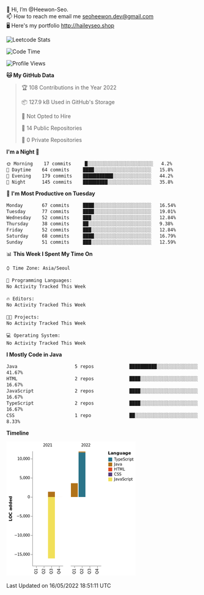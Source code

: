 👋 Hi, I’m @Heewon-Seo.  
📫 How to reach me email me seoheewon.dev@gmail.com   
🖥 Here's my portfolio http://haileyseo.shop

![Leetcode Stats](https://leetcode.card.workers.dev/?username=Heewon-Seo)

 <!--START_SECTION:waka-->
![Code Time](http://img.shields.io/badge/Code%20Time-0%20secs-blue)

![Profile Views](http://img.shields.io/badge/Profile%20Views-0-blue)

**🐱 My GitHub Data** 

> 🏆 108 Contributions in the Year 2022
 > 
> 📦 127.9 kB Used in GitHub's Storage 
 > 
> 🚫 Not Opted to Hire
 > 
> 📜 14 Public Repositories 
 > 
> 🔑 0 Private Repositories  
 > 
**I'm a Night 🦉** 

```text
🌞 Morning    17 commits     █░░░░░░░░░░░░░░░░░░░░░░░░   4.2% 
🌆 Daytime    64 commits     ████░░░░░░░░░░░░░░░░░░░░░   15.8% 
🌃 Evening    179 commits    ███████████░░░░░░░░░░░░░░   44.2% 
🌙 Night      145 commits    █████████░░░░░░░░░░░░░░░░   35.8%

```
📅 **I'm Most Productive on Tuesday** 

```text
Monday       67 commits     ████░░░░░░░░░░░░░░░░░░░░░   16.54% 
Tuesday      77 commits     ████░░░░░░░░░░░░░░░░░░░░░   19.01% 
Wednesday    52 commits     ███░░░░░░░░░░░░░░░░░░░░░░   12.84% 
Thursday     38 commits     ██░░░░░░░░░░░░░░░░░░░░░░░   9.38% 
Friday       52 commits     ███░░░░░░░░░░░░░░░░░░░░░░   12.84% 
Saturday     68 commits     ████░░░░░░░░░░░░░░░░░░░░░   16.79% 
Sunday       51 commits     ███░░░░░░░░░░░░░░░░░░░░░░   12.59%

```


📊 **This Week I Spent My Time On** 

```text
⌚︎ Time Zone: Asia/Seoul

💬 Programming Languages: 
No Activity Tracked This Week

🔥 Editors: 
No Activity Tracked This Week

🐱‍💻 Projects: 
No Activity Tracked This Week

💻 Operating System: 
No Activity Tracked This Week

```

**I Mostly Code in Java** 

```text
Java                     5 repos             ██████████░░░░░░░░░░░░░░░   41.67% 
HTML                     2 repos             ████░░░░░░░░░░░░░░░░░░░░░   16.67% 
JavaScript               2 repos             ████░░░░░░░░░░░░░░░░░░░░░   16.67% 
TypeScript               2 repos             ████░░░░░░░░░░░░░░░░░░░░░   16.67% 
CSS                      1 repo              ██░░░░░░░░░░░░░░░░░░░░░░░   8.33%

```


**Timeline**

![Chart not found](https://raw.githubusercontent.com/Heewon-Seo/Heewon-Seo/main/charts/bar_graph.png) 


 Last Updated on 16/05/2022 18:51:11 UTC
<!--END_SECTION:waka-->

